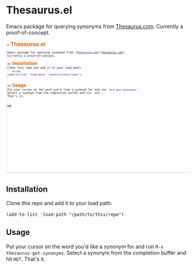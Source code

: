 # Thesaurus.el

Emacs package for querying synonyms from [Thesaurus.com](thesaurus.com).
Currently a proof-of-concept.

<p align="center">
    <img src="thesaurus-example.gif"/>
</p>

## Installation
Clone this repo and add it to your load path:
```elisp
(add-to-list 'load-path "/path/to/this/repo")
```

## Usage
Put your cursor on the word you'd like a synonym for and run `M-x thesaurus-get-synonyms`.
Select a synonym from the completion buffer and hit `RET`.
That's it.


